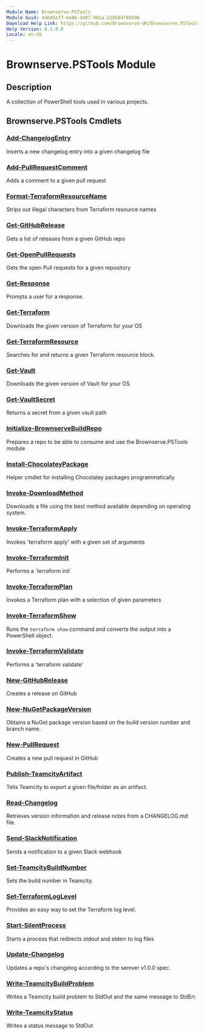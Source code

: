 ```yaml
---
Module Name: Brownserve.PSTools
Module Guid: 44b45ef7-6e06-4d07-901a-210b8df05b96
Download Help Link: https://github.com/Brownserve-UK/Brownserve.PSTools/.docs/Module
Help Version: 0.1.0.0
Locale: en-US
---
```


# Brownserve.PSTools Module
## Description
A collection of PowerShell tools used in various projects.

## Brownserve.PSTools Cmdlets
### [Add-ChangelogEntry](Add-ChangelogEntry.md)
Inserts a new changelog entry into a given changelog file

### [Add-PullRequestComment](Add-PullRequestComment.md)
Adds a comment to a given pull request

### [Format-TerraformResourceName](Format-TerraformResourceName.md)
Strips out illegal characters from Terraform resource names

### [Get-GitHubRelease](Get-GitHubRelease.md)
Gets a list of releases from a given GitHub repo

### [Get-OpenPullRequests](Get-OpenPullRequests.md)
Gets the open Pull requests for a given repository

### [Get-Response](Get-Response.md)
Prompts a user for a response.

### [Get-Terraform](Get-Terraform.md)
Downloads the given version of Terraform for your OS

### [Get-TerraformResource](Get-TerraformResource.md)
Searches for and returns a given Terraform resource block.

### [Get-Vault](Get-Vault.md)
Downloads the given version of Vault for your OS

### [Get-VaultSecret](Get-VaultSecret.md)
Returns a secret from a given vault path

### [Initialize-BrownserveBuildRepo](Initialize-BrownserveBuildRepo.md)
Prepares a repo to be able to consume and use the Brownserve.PSTools module

### [Install-ChocolateyPackage](Install-ChocolateyPackage.md)
Helper cmdlet for installing Chocolatey packages programmatically

### [Invoke-DownloadMethod](Invoke-DownloadMethod.md)
Downloads a file using the best method available depending on operating system.

### [Invoke-TerraformApply](Invoke-TerraformApply.md)
Invokes 'terraform apply' with a given set of arguments

### [Invoke-TerraformInit](Invoke-TerraformInit.md)
Performs a \`terraform init\`

### [Invoke-TerraformPlan](Invoke-TerraformPlan.md)
Invokes a Terraform plan with a selection of given parameters

### [Invoke-TerraformShow](Invoke-TerraformShow.md)
Runs the `terraform show` command and converts the output into a PowerShell object.

### [Invoke-TerraformValidate](Invoke-TerraformValidate.md)
Performs a 'terraform validate'

### [New-GitHubRelease](New-GitHubRelease.md)
Creates a release on GitHub

### [New-NuGetPackageVersion](New-NuGetPackageVersion.md)
Obtains a NuGet package version based on the build version number and branch name.

### [New-PullRequest](New-PullRequest.md)
Creates a new pull request in GitHub

### [Publish-TeamcityArtifact](Publish-TeamcityArtifact.md)
Tells Teamcity to export a given file/folder as an artifact.

### [Read-Changelog](Read-Changelog.md)
Retrieves version information and release notes from a CHANGELOG.md file.

### [Send-SlackNotification](Send-SlackNotification.md)
Sends a notification to a given Slack webhook

### [Set-TeamcityBuildNumber](Set-TeamcityBuildNumber.md)
Sets the build number in Teamcity.

### [Set-TerraformLogLevel](Set-TerraformLogLevel.md)
Provides an easy way to set the Terraform log level.

### [Start-SilentProcess](Start-SilentProcess.md)
Starts a process that redirects stdout and stderr to log files

### [Update-Changelog](Update-Changelog.md)
Updates a repo's changelog according to the semver v1.0.0 spec.

### [Write-TeamcityBuildProblem](Write-TeamcityBuildProblem.md)
Writes a Teamcity build problem to StdOut and the same message to StdErr.

### [Write-TeamcityStatus](Write-TeamcityStatus.md)
Writes a status message to StdOut

